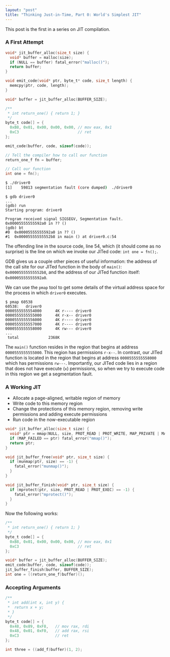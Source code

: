 ```yaml
---
layout: "post"
title: "Thinking Just-in-Time, Part 0: World's Simplest JIT"
---
```


This post is the first in a series on JIT compilation.

### A First Attempt

```c
void* jit_buffer_alloc(size_t size) {
  void* buffer = malloc(size);
  if (NULL == buffer) fatal_error("malloc()");
  return buffer;
}
```

```c
void emit_code(void* ptr, byte_t* code, size_t length) {
  memcpy(ptr, code, length);
}
```

```c
void* buffer = jit_buffer_alloc(BUFFER_SIZE);

/**
 * int return_one() { return 1; }
 */
byte_t code[] = {
  0xB8, 0x01, 0x00, 0x00, 0x00, // mov eax, 0x1
  0xC3                          // ret
};

emit_code(buffer, code, sizeof(code));
```

```c
// Tell the compiler how to call our function
return_one_f fn = buffer;

// Call our function
int one = fn();
```

```bash
$ ./driver0 
[1]    59813 segmentation fault (core dumped)  ./driver0
```

```
$ gdb driver0
...
(gdb) run
Starting program: driver0 

Program received signal SIGSEGV, Segmentation fault.
0x00005555555592a0 in ?? ()
(gdb) bt
#0  0x00005555555592a0 in ?? ()
#1  0x00005555555552b8 in main () at driver0.c:54
```

The offending line in the source code, line 54, which (it should come as no surprise) is the line on which we invoke our JITed code: `int one = fn();`.

GDB gives us a couple other pieces of useful information: the address of the call site for our JITed function in the body of `main()`: `0x00005555555552b8`, and the address of our JITed function itself: `0x00005555555592a0`. 

We can use the `pmap` tool to get some details of the virtual address space for the process in which `driver0` executes.

```
$ pmap 60538
60538:   driver0
0000555555554000      4K r---- driver0
0000555555555000      4K r-x-- driver0
0000555555556000      4K r---- driver0
0000555555557000      4K r---- driver0
0000555555558000      4K rw--- driver0
...
 total             2368K
```

The `main()` function resides in the region that begins at address `0000555555555000`. This region has permissions `r-x--`. In contrast, our JITed function is located in the region that begins at address `0000555555558000` which has permissions `rw---`. Importantly, our JITed code lies in a region that does not have execute (`x`) permissions, so when we try to execute code in this region we get a segmentation fault.

### A Working JIT

- Allocate a page-aligned, writable region of memory
- Write code to this memory region
- Change the protections of this memory region, removing write permissions and adding execute permissions
- Run code in the now-executable region

```c
void* jit_buffer_alloc(size_t size) {
  void* ptr = mmap(NULL, size, PROT_READ | PROT_WRITE, MAP_PRIVATE | MAP_ANONYMOUS, -1, 0);
  if (MAP_FAILED == ptr) fatal_error("mmap()");
  return ptr;
}

void jit_buffer_free(void* ptr, size_t size) {
  if (munmap(ptr, size) == -1) {
    fatal_error("munmap()");
  }
}
```

```c
void jit_buffer_finish(void* ptr, size_t size) {
  if (mprotect(ptr, size, PROT_READ | PROT_EXEC) == -1) {
    fatal_error("mprotect()");
  }
}
```

Now the following works:

```c
/**
 * int return_one() { return 1; }
 */
byte_t code[] = {
  0xB8, 0x01, 0x00, 0x00, 0x00, // mov eax, 0x1
  0xC3                          // ret
};

void* buffer = jit_buffer_alloc(BUFFER_SIZE);
emit_code(buffer, code, sizeof(code));
jit_buffer_finish(buffer, BUFFER_SIZE);
int one = ((return_one_f)buffer)();
```

### Accepting Arguments

```c
/**
 * int add(int x, int y) {
 *  return x + y;
 * }
 */
byte_t code[] = {
  0x48, 0x89, 0xF8,   // mov rax, rdi
  0x48, 0x01, 0xF0,   // add rax, rsi
  0xC3                // ret
};
```

```c
int three = ((add_f)buffer)(1, 2);
```
